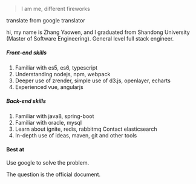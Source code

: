 > I am me, different fireworks

translate from google translator

hi, my name is Zhang Yaowen, and I graduated from Shandong University (Master of Software Engineering). General level full stack engineer.
 
 ##### Front-end skills
 1. Familiar with es5, es6, typescript
 1. Understanding nodejs, npm, webpack
 1. Deeper use of zrender, simple use of d3.js, openlayer, echarts
 1. Experienced vue, angularjs
 
 ##### Back-end skills
 1. Familiar with java8, spring-boot
 1. Familiar with oracle, mysql
 1. Learn about ignite, redis, rabbitmq
 Contact elasticsearch
 1. In-depth use of ideas, maven, git and other tools
 
 #### Best at
 Use google to solve the problem.
 
 The question is the official document.

